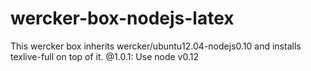 # wercker-box-nodejs-latex
This wercker box inherits wercker/ubuntu12.04-nodejs0.10 and installs texlive-full on top of it.
@1.0.1: Use node v0.12
